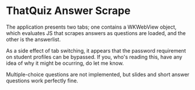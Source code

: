 # ThatQuiz Answer Scrape
The application presents two tabs; one contains a WKWebView object, which evaluates JS that scrapes answers as questions are loaded, and the other is the answerlist.

As a side effect of tab switching, it appears that the password requirement on student profiles can be bypassed. If you, who's reading this, have any idea of why it might be ocurring, do let me know.

Multiple-choice questions are not implemented, but slides and short answer questions work perfectly fine.

